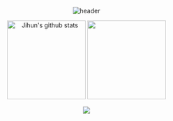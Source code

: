 <div align="center">

  ![header](https://capsule-render.vercel.app/api?type=waving&color=gradient&height=200&section=header&text=Welcome%20to%20Jihun's%20GitHub🌱&fontSize=50)

  <a href="https://github.com/JihunSKKU"><img align="center" style="height:180px" src="https://github-readme-stats.vercel.app/api?username=JihunSKKU&hide=contribs&show_icons=true&theme=graywhite&include_all_commits=true&hide_rank=true" alt="Jihun's github stats" /></a>
  <a href="https://github.com/JihunSKKU"><img align="center" style="height:180px" src="https://github-readme-stats.vercel.app/api/top-langs/?username=JihunSKKU&hide=html,TeX,SCSS&layout=compact" /></a>
  <br/><br/>
  <a href="https://solved.ac/profile/kjh31021"><img align="center" src="http://mazassumnida.wtf/api/v2/generate_badge?boj=kjh31021" /></a>
  <br/><br/>

  <!--
  ### 📚 Tech Stack 📚
  ![HTML5](https://img.shields.io/badge/html5-%23E34F26.svg?style=for-the-badge&logo=html5&logoColor=white)
  ![CSS3](https://img.shields.io/badge/css3-%231572B6.svg?style=for-the-badge&logo=css3&logoColor=white)
  ![JavaScript](https://img.shields.io/badge/javascript-%23323330.svg?style=for-the-badge&logo=javascript&logoColor=%23F7DF1E)

  ![Python]
  - fast-api, scikit-learn, pytorch, langchain, etc...
  ![C++]
  ![Java]
  ![Golang]

  ![PostgreSQL]
  ![MySQL]
  ![apachehadoop]
  ![MongoDB]
  --> 

</div>
